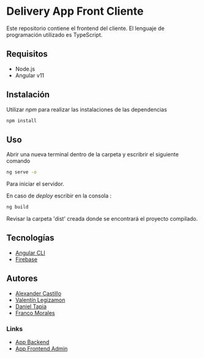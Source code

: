 # Delivery App Front Cliente

Este repositorio contiene el frontend del cliente. El lenguaje de programación utilizado es TypeScript.

## Requisitos 
* Node.js
* Angular v11

## Instalación

Utilizar _npm_ para realizar las instalaciones de las dependencias

```bash
npm install
```
## Uso 
Abrir una nueva terminal dentro de la carpeta y escribrir el siguiente comando
```bash
ng serve -o
```
Para iniciar el servidor.

En caso de _deploy_ escribir en la consola : 
```bash
ng build
```
Revisar la carpeta 'dist' creada donde se encontrará el proyecto compilado.
## Tecnologías
* [Angular CLI](https://cli.angular.io/)
* [Firebase](https://firebase.google.com/?hl=es)

## Autores 
* [Alexander Castillo](https://github.com/AlexMarceloCastillo)
* [Valentín Legizamon](https://github.com/valeguizamon)
* [Daniel Tapia](https://github.com/danieltapia2019)
* [Franco Morales](https://github.com/Franco-Morales)

### Links 
* [App Backend](https://github.com/Franco-Morales/Delivery-App-Back)
* [App Frontend Admin](https://github.com/valeguizamon/Delivery-App-Front-Admin)